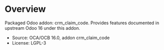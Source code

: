 # Overview

Packaged Odoo addon: crm_claim_code. Provides features documented in upstream Odoo 16 under this addon.

- Source: OCA/OCB 16.0, addon crm_claim_code
- License: LGPL-3
